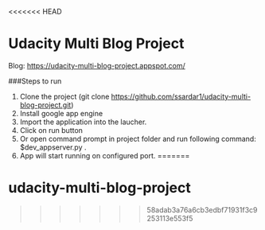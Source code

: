 <<<<<<< HEAD
# Udacity Multi Blog Project

Blog: https://udacity-multi-blog-project.appspot.com/

###Steps to run
1. Clone the project (git clone https://github.com/ssardar1/udacity-multi-blog-project.git)
2. Install google app engine
3. Import the application into the laucher.
4. Click on run button
5. Or open command prompt in project folder and run following command: $dev_appserver.py .
6. App will start running on configured port.
=======
# udacity-multi-blog-project
>>>>>>> 58adab3a76a6cb3edbf71931f3c9253113e553f5
